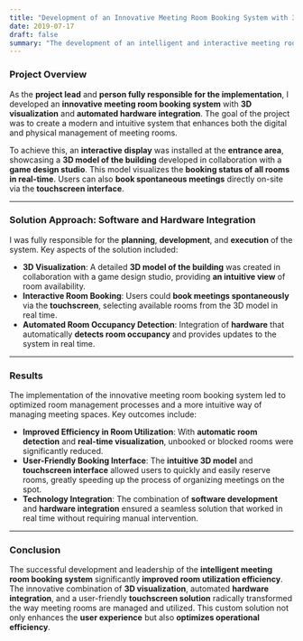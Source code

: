 ```yaml
---
title: "Development of an Innovative Meeting Room Booking System with 3D Visualization"
date: 2019-07-17
draft: false
summary: "The development of an intelligent and interactive meeting room booking system with 3D visualization and hardware integration transformed the management and booking process for meeting rooms."
---
```

### Project Overview

As the **project lead** and **person fully responsible for the implementation**, I developed an **innovative meeting room booking system** with **3D visualization** and **automated hardware integration**. The goal of the project was to create a modern and intuitive system that enhances both the digital and physical management of meeting rooms.

To achieve this, an **interactive display** was installed at the **entrance area**, showcasing a **3D model of the building** developed in collaboration with a **game design studio**. This model visualizes the **booking status of all rooms in real-time**. Users can also **book spontaneous meetings** directly on-site via the **touchscreen interface**.

---

### Solution Approach: Software and Hardware Integration

I was fully responsible for the **planning**, **development**, and **execution** of the system. Key aspects of the solution included:

- **3D Visualization**: A detailed **3D model of the building** was created in collaboration with a game design studio, providing **an intuitive view** of room availability.
- **Interactive Room Booking**: Users could **book meetings spontaneously** via the **touchscreen**, selecting available rooms from the 3D model in real time.
- **Automated Room Occupancy Detection**: Integration of **hardware** that automatically **detects room occupancy** and provides updates to the system in real time.
  
---

### Results

The implementation of the innovative meeting room booking system led to optimized room management processes and a more intuitive way of managing meeting spaces. Key outcomes include:

- **Improved Efficiency in Room Utilization**: With **automatic room detection** and **real-time visualization**, unbooked or blocked rooms were significantly reduced.
- **User-Friendly Booking Interface**: The **intuitive 3D model** and **touchscreen interface** allowed users to quickly and easily reserve rooms, greatly speeding up the process of organizing meetings on the spot.
- **Technology Integration**: The combination of **software development** and **hardware integration** ensured a seamless solution that worked in real time without requiring manual intervention.

---

### Conclusion

The successful development and leadership of the **intelligent meeting room booking system** significantly **improved room utilization efficiency**. The innovative combination of **3D visualization**, automated **hardware integration**, and a user-friendly **touchscreen solution** radically transformed the way meeting rooms are managed and utilized. This custom solution not only enhances the **user experience** but also **optimizes operational efficiency**.
